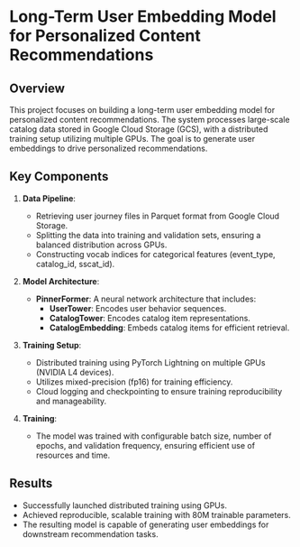 # Long-Term User Embedding Model for Personalized Content Recommendations

## Overview
This project focuses on building a long-term user embedding model for personalized content recommendations. The system processes large-scale catalog data stored in Google Cloud Storage (GCS), with a distributed training setup utilizing multiple GPUs. The goal is to generate user embeddings to drive personalized recommendations.

## Key Components
1. **Data Pipeline**:
   - Retrieving user journey files in Parquet format from Google Cloud Storage.
   - Splitting the data into training and validation sets, ensuring a balanced distribution across GPUs.
   - Constructing vocab indices for categorical features (event_type, catalog_id, sscat_id).

2. **Model Architecture**:
   - **PinnerFormer**: A neural network architecture that includes:
     - **UserTower**: Encodes user behavior sequences.
     - **CatalogTower**: Encodes catalog item representations.
     - **CatalogEmbedding**: Embeds catalog items for efficient retrieval.

3. **Training Setup**:
   - Distributed training using PyTorch Lightning on multiple GPUs (NVIDIA L4 devices).
   - Utilizes mixed-precision (fp16) for training efficiency.
   - Cloud logging and checkpointing to ensure training reproducibility and manageability.

4. **Training**:
   - The model was trained with configurable batch size, number of epochs, and validation frequency, ensuring efficient use of resources and time.

## Results
- Successfully launched distributed training using GPUs.
- Achieved reproducible, scalable training with 80M trainable parameters.
- The resulting model is capable of generating user embeddings for downstream recommendation tasks.


